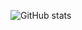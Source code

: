 ![ GitHub stats](https://github-readme-stats.vercel.app/api?username=Dyupich&show_icons=true&theme=transparent)

